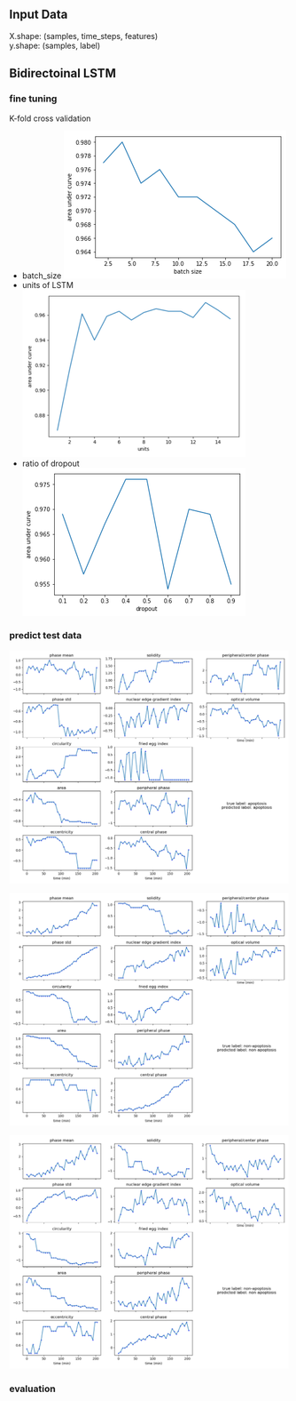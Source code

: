 ## Input Data

X.shape: (samples, time_steps, features)  
y.shape: (samples, label)  

## Bidirectoinal LSTM

### fine tuning

K-fold cross validation
* batch_size
![](/images/lstmfinetunebatch.png)
* units of LSTM
![](/images/lstmfinetuneunits.png)
* ratio of dropout
![](/images/lstmfinetunedropout.png)

### predict test data

![](/images/c1.png)

![](/images/c2.png)

![](/images/c3.png)

### evaluation


